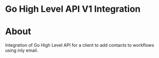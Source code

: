 Go High Level API V1 Integration
=================================

# About
Integration of Go High Level API for a client to add contacts to workflows using inly email.
